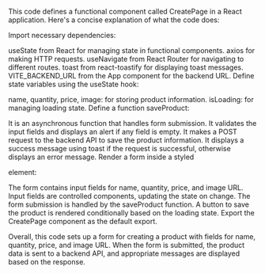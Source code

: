 This code defines a functional component called CreatePage in a React application. Here's a concise explanation of what the code does:

Import necessary dependencies:

useState from React for managing state in functional components.
axios for making HTTP requests.
useNavigate from React Router for navigating to different routes.
toast from react-toastify for displaying toast messages.
VITE_BACKEND_URL from the App component for the backend URL.
Define state variables using the useState hook:

name, quantity, price, image: for storing product information.
isLoading: for managing loading state.
Define a function saveProduct:

It is an asynchronous function that handles form submission.
It validates the input fields and displays an alert if any field is empty.
It makes a POST request to the backend API to save the product information.
It displays a success message using toast if the request is successful, otherwise displays an error message.
Render a form inside a styled <div> element:

The form contains input fields for name, quantity, price, and image URL.
Input fields are controlled components, updating the state on change.
The form submission is handled by the saveProduct function.
A button to save the product is rendered conditionally based on the loading state.
Export the CreatePage component as the default export.

Overall, this code sets up a form for creating a product with fields for name, quantity, price, and image URL. When the form is submitted, the product data is sent to a backend API, and appropriate messages are displayed based on the response.

